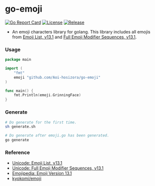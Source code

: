 # go-emoji

[![Go Report Card](https://goreportcard.com/badge/github.com/Aoi-hosizora/go-emoji)](https://goreportcard.com/report/github.com/Aoi-hosizora/go-emoji)
[![License](http://img.shields.io/badge/license-mit-blue.svg)](./LICENSE)
[![Release](https://img.shields.io/github/v/release/Aoi-hosizora/go-emoji)](https://github.com/Aoi-hosizora/go-emoji/releases)

+ An emoji characters library for golang. This library includes all emojis from [Emoji List, v13.1](https://unicode.org/emoji/charts/emoji-list.html) and [Full Emoji Modifier Sequences, v13.1](https://unicode.org/emoji/charts/full-emoji-modifiers.html).

### Usage

```go
package main

import (
	"fmt"
	emoji "github.com/Aoi-hosizora/go-emoji"
)

func main() {
	fmt.Println(emoji.GrinningFace)
}
```

### Generate

```bash
# Do generate for the first time.
sh generate.sh

# Do generate after emoji.go has been generated.
go generate
```

### Reference

+ [Unicode: Emoji List, v13.1](https://unicode.org/emoji/charts/emoji-list.html)
+ [Unicode: Full Emoji Modifier Sequences, v13.1](https://unicode.org/emoji/charts/full-emoji-modifiers.html)
+ [Emojipedia: Emoji Version 13.1](https://emojipedia.org/emoji-13.1/)
+ [kyokomi/emoji](https://github.com/kyokomi/emoji)
